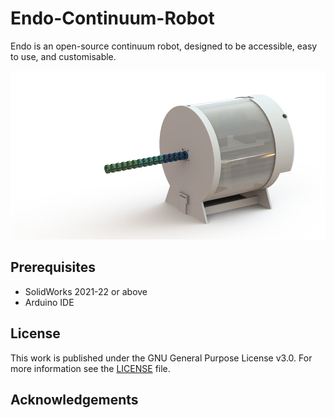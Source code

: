 # Endo-Continuum-Robot
Endo is an open-source continuum robot, designed to be accessible, easy to use, and customisable.

![Screenshot](Docs/image.png)

## Prerequisites
- SolidWorks 2021-22 or above
- Arduino IDE

## License
This work is published under the GNU General Purpose License v3.0. For more information see the [LICENSE](https://github.com/OpenSourceMedicalRobots/Endo-Continuum-Robot/blob/master/LICENSE) file.

## Acknowledgements
